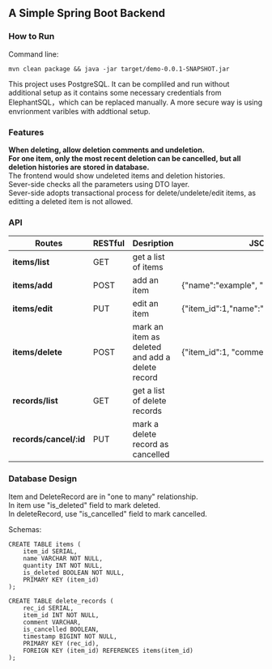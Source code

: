 ## A Simple Spring Boot Backend ##
### How to Run ####
 Command line:    

```mvn clean package && java -jar target/demo-0.0.1-SNAPSHOT.jar``` 
 
This project uses PostgreSQL. It can be compliled and run without additional setup as it contains some necessary credentials from ElephantSQL，which can be replaced manually. A more secure way is using envrionment varibles with addtional setup.
### Features ###
**When deleting, allow deletion comments and undeletion.**   
**For one item, only the most recent deletion can be cancelled, but all deletion histories are stored in database.**  
The frontend would show undeleted items and deletion histories.  
Sever-side checks all the parameters using DTO layer.  
Sever-side adopts transactional process for delete/undelete/edit items, as editting a deleted item is not allowed.   

### API ###

| Routes   | RESTful   | Desription| JSON body|    
|----------|-----------|-----------|----------|    
|**items/list**|GET|get a list of items|  |      
|**items/add**|POST| add an item |{"name":"example", "quantity":123}|    
|**items/edit**|PUT| edit an item|{"item_id":1,"name":"example","quantity":123}|     
|**items/delete**|POST | mark an item as deleted and add a delete record|{"item_id":1, "comment":"deletion comment"}|  
|**records/list** |GET |get a list of delete records|  |  
|**records/cancel/:id**|PUT  |mark a delete record as cancelled|  |    
  


### Database Design ###
Item and DeleteRecord are in "one to many" relationship.  
In item use "is\_deleted" field to mark deleted.   
In deleteRecord, use "is\_cancelled" field to mark cancelled.  

Schemas:  
```
CREATE TABLE items (  
    item_id SERIAL,  
    name VARCHAR NOT NULL,
    quantity INT NOT NULL,
    is_deleted BOOLEAN NOT NULL,
    PRIMARY KEY (item_id)
);
```  
```  
CREATE TABLE delete_records (
    rec_id SERIAL,
    item_id INT NOT NULL,
    comment VARCHAR,
    is_cancelled BOOLEAN,
    timestamp BIGINT NOT NULL,
    PRIMARY KEY (rec_id),
    FOREIGN KEY (item_id) REFERENCES items(item_id)
);
```